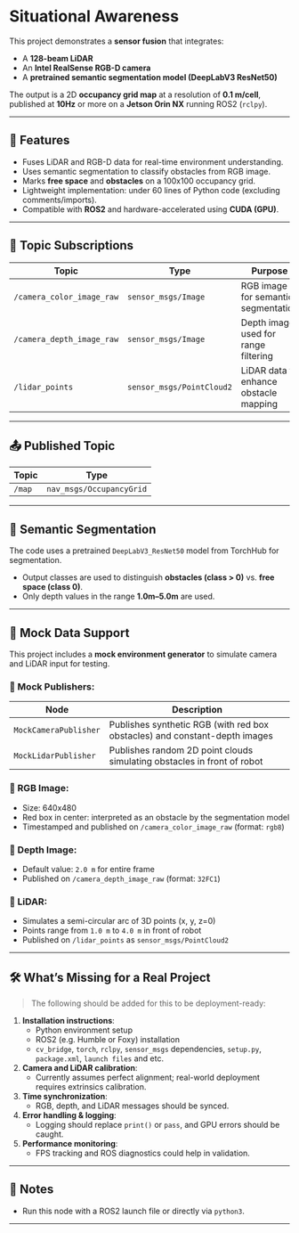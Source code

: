 # Situational Awareness

This project demonstrates a **sensor fusion** that integrates:
- A **128-beam LiDAR**
- An **Intel RealSense RGB-D camera**
- A **pretrained semantic segmentation model (DeepLabV3 ResNet50)**

The output is a 2D **occupancy grid map** at a resolution of **0.1 m/cell**, published at **10Hz** or more on a **Jetson Orin NX** running ROS2 (`rclpy`).

---

## 🚀 Features
- Fuses LiDAR and RGB-D data for real-time environment understanding.
- Uses semantic segmentation to classify obstacles from RGB image.
- Marks **free space** and **obstacles** on a 100x100 occupancy grid.
- Lightweight implementation: under 60 lines of Python code (excluding comments/imports).
- Compatible with **ROS2** and hardware-accelerated using **CUDA (GPU)**.

---

## 📁 Topic Subscriptions
| Topic | Type | Purpose |
|-------|------|---------|
| `/camera_color_image_raw` | `sensor_msgs/Image` | RGB image for semantic segmentation |
| `/camera_depth_image_raw` | `sensor_msgs/Image` | Depth image used for range filtering |
| `/lidar_points` | `sensor_msgs/PointCloud2` | LiDAR data to enhance obstacle mapping |

---

## 📤 Published Topic
| Topic | Type |
|-------|------|
| `/map` | `nav_msgs/OccupancyGrid` |

---

## 🧠 Semantic Segmentation
The code uses a pretrained `DeepLabV3_ResNet50` model from TorchHub for segmentation.
- Output classes are used to distinguish **obstacles (class > 0)** vs. **free space (class 0)**.
- Only depth values in the range **1.0m–5.0m** are used.

---

## 🧪 Mock Data Support

This project includes a **mock environment generator** to simulate camera and LiDAR input for testing.

### 🧪 Mock Publishers:
| Node | Description |
|------|-------------|
| `MockCameraPublisher` | Publishes synthetic RGB (with red box obstacles) and constant-depth images |
| `MockLidarPublisher` | Publishes random 2D point clouds simulating obstacles in front of robot |

### 🧩 RGB Image:
- Size: 640x480
- Red box in center: interpreted as an obstacle by the segmentation model
- Timestamped and published on `/camera_color_image_raw` (format: `rgb8`)

### 🧩 Depth Image:
- Default value: `2.0 m` for entire frame
- Published on `/camera_depth_image_raw` (format: `32FC1`)

### 🧩 LiDAR:
- Simulates a semi-circular arc of 3D points (x, y, z=0)
- Points range from `1.0 m` to `4.0 m` in front of robot
- Published on `/lidar_points` as `sensor_msgs/PointCloud2`

---

## 🛠 What’s Missing for a Real Project
> The following should be added for this to be deployment-ready:

1. **Installation instructions**:
   - Python environment setup
   - ROS2 (e.g. Humble or Foxy) installation
   - `cv_bridge`, `torch`, `rclpy`, `sensor_msgs` dependencies, `setup.py`, `package.xml`, `launch files` and etc.  
2. **Camera and LiDAR calibration**:
   - Currently assumes perfect alignment; real-world deployment requires extrinsics calibration.
3. **Time synchronization**:
   - RGB, depth, and LiDAR messages should be synced.
4. **Error handling & logging**:
   - Logging should replace `print()` or `pass`, and GPU errors should be caught.
5. **Performance monitoring**:
   - FPS tracking and ROS diagnostics could help in validation.

---

## 🧩 Notes
- Run this node with a ROS2 launch file or directly via `python3`.

---
